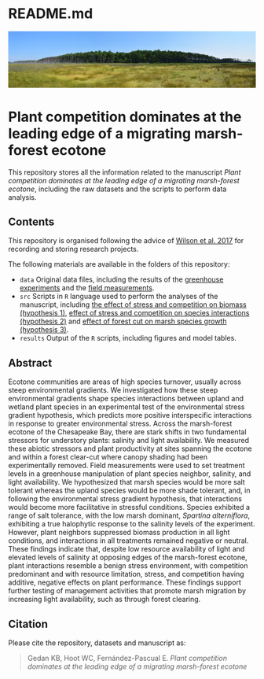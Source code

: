 README.md
================

![](ecotone.JPG)

# Plant competition dominates at the leading edge of a migrating marsh-forest ecotone

This repository stores all the information related to the manuscript
*Plant competition dominates at the leading edge of a migrating
marsh-forest ecotone*, including the raw datasets and the scripts to
perform data analysis.

## Contents

This repository is organised following the advice of [Wilson et
al. 2017](https://doi.org/10.1371/journal.pcbi.1005510) for recording
and storing research projects.

The following materials are available in the folders of this repository:

-   `data` Original data files, including the results of the [greenhouse
    experiments](https://github.com/efernandezpascual/ecotone/blob/master/data/greenhouse.csv)
    and the [field
    measurements](https://github.com/efernandezpascual/ecotone/blob/master/data/field.csv).
-   `src` Scripts in `R` language used to perform the analyses of the
    manuscript, including [the effect of stress and competition on
    biomass
    (hypothesis 1)](https://github.com/efernandezpascual/ecotone/blob/master/src/biomass.R),
    [effect of stress and competition on species interactions
    (hypothesis 2)](https://github.com/efernandezpascual/ecotone/blob/master/src/rii.R)
    and [effect of forest cut on marsh species growth
    (hypothesis 3)](https://github.com/efernandezpascual/ecotone/blob/master/src/field.R).
-   `results` Output of the `R` scripts, including figures and model
    tables.

## Abstract

Ecotone communities are areas of high species turnover, usually across
steep environmental gradients. We investigated how these steep
environmental gradients shape species interactions between upland and
wetland plant species in an experimental test of the environmental
stress gradient hypothesis, which predicts more positive interspecific
interactions in response to greater environmental stress. Across the
marsh-forest ecotone of the Chesapeake Bay, there are stark shifts in
two fundamental stressors for understory plants: salinity and light
availability. We measured these abiotic stressors and plant productivity
at sites spanning the ecotone and within a forest clear-cut where canopy
shading had been experimentally removed. Field measurements were used to
set treatment levels in a greenhouse manipulation of plant species
neighbor, salinity, and light availability. We hypothesized that marsh
species would be more salt tolerant whereas the upland species would be
more shade tolerant, and, in following the environmental stress gradient
hypothesis, that interactions would become more facilitative in
stressful conditions. Species exhibited a range of salt tolerance, with
the low marsh dominant, *Spartina alterniflora*, exhibiting a true
halophytic response to the salinity levels of the experiment. However,
plant neighbors suppressed biomass production in all light conditions,
and interactions in all treatments remained negative or neutral. These
findings indicate that, despite low resource availability of light and
elevated levels of salinity at opposing edges of the marsh-forest
ecotone, plant interactions resemble a benign stress environment, with
competition predominant and with resource limitation, stress, and
competition having additive, negative effects on plant performance.
These findings support further testing of management activities that
promote marsh migration by increasing light availability, such as
through forest clearing.

## Citation

Please cite the repository, datasets and manuscript as:

> Gedan KB, Hoot WC, Fernández-Pascual E. *Plant competition dominates
> at the leading edge of a migrating marsh-forest ecotone*
